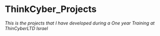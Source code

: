 # ThinkCyber_Projects

*This is the projects that I have developed during a One year Training 
at ThinCyberLTD Israel*

